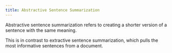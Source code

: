 ```yaml
---
title: Abstractive Sentence Summarization
---
```

Abstractive sentence summarization refers to creating a shorter version of a
sentence with the same meaning.

This is in contrast to extractive sentence summarization, which pulls the
most informative sentences from a document.
